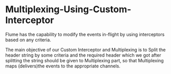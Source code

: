 Multiplexing-Using-Custom-Interceptor
=====================================
Flume has the capability to modify the events in-flight by using interceptors based on any criteria.

The main objective of our Custom Interceptor and Multiplexing is to Split the header string by some criteria and the required header which we got after splitting the string should be given to Multiplexing part, so that Multiplexing maps (delivers)the events to the appropriate channels.
